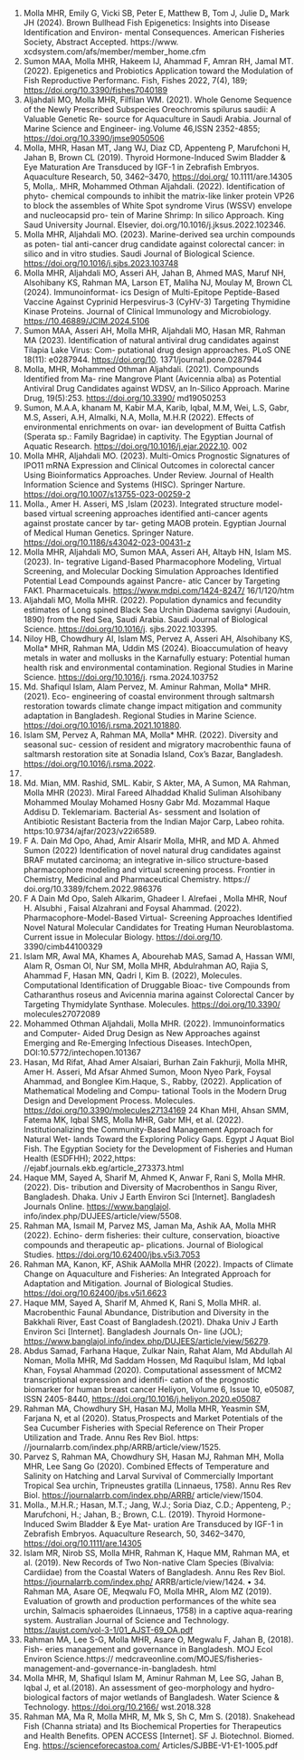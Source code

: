 1. Molla MHR, Emily G, Vicki SB, Peter E, Matthew B, Tom J, Julie D„ Mark JH (2024).
Brown Bullhead Fish Epigenetics: Insights into Disease Identification and Environ-
mental Consequences. American Fisheries Society, Abstract Accepted. https://www.
xcdsystem.com/afs/member/member_home.cfm
2. Sumon MAA, Molla MHR, Hakeem IJ, Ahammad F, Amran RH, Jamal MT. (2022).
Epigenetics and Probiotics Application toward the Modulation of Fish Reproductive
Performanc. Fish, Fishes 2022, 7(4), 189; https://doi.org/10.3390/fishes7040189
3. Aljahdali MO, Molla MHR, Filfilan WM. (2021). Whole Genome Sequence of the
Newly Prescribed Subspecies Oreochromis spilurus saudii: A Valuable Genetic Re-
source for Aquaculture in Saudi Arabia. Journal of Marine Science and Engineer-
ing.Volume 46,ISSN 2352-4855; https://doi.org/10.3390/jmse9050506
4. Molla, MHR, Hasan MT, Jang WJ, Diaz CD, Appenteng P, Marufchoni H, Jahan B, Brown
CL (2019). Thyroid Hormone-Induced Swim Bladder & Eye Maturation Are Transduced
by IGF-1 in Zebrafish Embryos. Aquaculture Research, 50, 3462–3470, https://doi.org/
10.1111/are.14305
5, Molla,. MHR, Mohammed Othman Aljahdali. (2022). Identification of phyto-
chemical compounds to inhibit the matrix-like linker protein VP26 to block the
assembles of White Spot syndrome Virus (WSSV) envelope and nucleocapsid pro-
tein of Marine Shrimp: In silico Approach. King Saud University Journal. Elsevier,
doi.org/10.1016/j.jksus.2022.102346.
6. Molla MHR, Aljahdali MO. (2023). Marine-derived sea urchin compounds as poten-
tial anti-cancer drug candidate against colorectal cancer: in silico and in vitro studies.
Saudi Journal of Biological Science. https://doi.org/10.1016/j.sjbs.2023.103748
7. Molla MHR, Aljahdali MO, Asseri AH, Jahan B, Ahmed MAS, Maruf NH, Alsohibany
KS, Rahman MA, Larson ET, Maliha NJ, Moulay M, Brown CL (2024). Immunoinformat-
ics Design of Multi-Epitope Peptide-Based Vaccine Against Cyprinid Herpesvirus-3
(CyHV-3) Targeting Thymidine Kinase Proteins. Journal of Clinical Immunology and
Microbiology. https://10.46889/JCIM.2024.5106
8. Sumon MAA, Asseri AH, Molla MHR, Aljahdali MO, Hasan MR, Rahman MA (2023).
Identification of natural antiviral drug candidates against Tilapia Lake Virus: Com-
putational drug design approaches. PLoS ONE 18(11): e0287944. https://doi.org/10.
1371/journal.pone.0287944
9. Molla, MHR, Mohammed Othman Aljahdali. (2021). Compounds Identified from Ma-
rine Mangrove Plant (Avicennia alba) as Potential Antiviral Drug Candidates against
WDSV, an In-Silico Approach. Marine Drug, 19(5):253. https://doi.org/10.3390/
md19050253
10. Sumon, M.A.A, khanam M, Kabir M.A, Karib, Iqbal, M.M, Wei, L.S, Gabr, M.S, Asseri,
A.H, Almalki, N.A, Molla, M.H.R (2022). Effects of environmental enrichments on ovar-
ian development of Buitta Catfish (Sperata sp.: Family Bagridae) in captivity. The
Egyptian Journal of Aquatic Research. https://doi.org/10.1016/j.ejar.2022.10.
002
11. Molla MHR, Aljahdali MO. (2023). Multi-Omics Prognostic Signatures of IPO11
mRNA Expression and Clinical Outcomes in colorectal cancer Using Bioinformatics
Approaches. Under Review. Journal of Health Information Science and Systems (HISC).
Springer Narture. https://doi.org/10.1007/s13755-023-00259-2
12. Molla., Amer H. Asseri, MS ,Islam (2023). Integrated structure model-based virtual
screening approaches identified anti-cancer agents against prostate cancer by tar-
geting MAOB protein. Egyptian Journal of Medical Human Genetics. Springer Nature.
https://doi.org/10.1186/s43042-023-00431-z
13. Molla MHR, Aljahdali MO, Sumon MAA, Asseri AH, Altayb HN, Islam MS. (2023). In-
tegrative Ligand-Based Pharmacophore Modeling, Virtual Screening, and Molecular
Docking Simulation Approaches Identified Potential Lead Compounds against Pancre-
atic Cancer by Targeting FAK1. Pharmacetuicals. https://www.mdpi.com/1424-8247/
16/1/120/htm
14. Aljahdali MO, Molla MHR. (2022). Population dynamics and fecundity estimates
of Long spined Black Sea Urchin Diadema savignyi (Audouin, 1890) from the Red
Sea, Saudi Arabia. Saudi Journal of Biological Science. https://doi.org/10.1016/j.
sjbs.2022.103395.
15. Niloy HB, Chowdhury AI, Islam MS, Pervez A, Asseri AH, Alsohibany KS, Molla*
MHR, Rahman MA, Uddin MS (2024). Bioaccumulation of heavy metals in water and
mollusks in the Karnafully estuary: Potential human health risk and environmental
contamination. Regional Studies in Marine Science. https://doi.org/10.1016/j.
rsma.2024.103752
16. Md. Shafiqul Islam, Alam Pervez, M. Aminur Rahman, Molla* MHR. (2021). Eco-
engineering of coastal environment through saltmarsh restoration towards climate
change impact mitigation and community adaptation in Bangladesh. Regional Studies
in Marine Science. https://doi.org/10.1016/j.rsma.2021.101880.
17. Islam SM, Pervez A, Rahman MA, Molla* MHR. (2022). Diversity and seasonal suc-
cession of resident and migratory macrobenthic fauna of saltmarsh restoration site
at Sonadia Island, Cox’s Bazar, Bangladesh. https://doi.org/10.1016/j.rsma.2022.
102460.
18. Md. Mian, MM. Rashid, SML. Kabir, S Akter, MA, A Sumon, MA Rahman, Molla
MHR (2023). Miral Fareed Alhaddad Khalid Suliman Alsohibany Mohammed Moulay
Mohamed Hosny Gabr Md. Mozammal Haque Addisu D. Teklemariam. Bacterial As-
sessment and Isolation of Antibiotic Resistant Bacteria from the Indian Major Carp,
Labeo rohita. https:10.9734/ajfar/2023/v22i6589.
19. F A. Dain Md Opo, Ahad, Amir Alsarir Molla, MHR, and MD A. Ahmed Sumon (2022)
Identification of novel natural drug candidates against BRAF mutated carcinoma; an
integrative in-silico structure-based pharmacophore modeling and virtual screening
process. Frontier in Chemistry, Medicinal and Pharmaceutical Chemistry. https://
doi.org/10.3389/fchem.2022.986376
20. F A Dain Md Opo, Saleh Alkarim, Ghadeer I. Alrefaei , Molla MHR, Nouf H. Alsubhi
, Faisal Alzahrani and Foysal Ahammad. (2022). Pharmacophore-Model-Based Virtual-
Screening Approaches Identified Novel Natural Molecular Candidates for Treating
Human Neuroblastoma. Current issue in Molecular Biology. https://doi.org/10.
3390/cimb44100329
21. Islam MR, Awal MA, Khames A, Abourehab MAS, Samad A, Hassan WMI, Alam R,
Osman OI, Nur SM, Molla MHR, Abdulrahman AO, Rajia S, Ahammad F, Hasan MN,
Qadri I, Kim B. (2022), Molecules. Computational Identification of Druggable Bioac-
tive Compounds from Catharanthus roseus and Avicennia marina against Colorectal
Cancer by Targeting Thymidylate Synthase. Molecules. https://doi.org/10.3390/
molecules27072089
22. Mohammed Othman Aljahdali, Molla MHR. (2022). Immunoinformatics and Computer-
Aided Drug Design as New Approaches against Emerging and Re-Emerging Infectious
Diseases. IntechOpen, DOI:10.5772/intechopen.101367
23. Hasan, Md Rifat, Ahad Amer Alsaiari, Burhan Zain Fakhurji, Molla MHR, Amer
H. Asseri, Md Afsar Ahmed Sumon, Moon Nyeo Park, Foysal Ahammad, and Bonglee
Kim.Haque, S., Rabby, (2022). Application of Mathematical Modeling and Compu-
tational Tools in the Modern Drug Design and Development Process. Molecules.
https://doi.org/10.3390/molecules27134169
24 Khan MHI, Ahsan SMM, Fatema MK, Iqbal SMS, Molla MHR, Gabr MH, et al. (2022).
Institutionalizing the Community-Based Management Approach for Natural Wet-
lands Toward the Exploring Policy Gaps. Egypt J Aquat Biol Fish. The Egyptian
Society for the Development of Fisheries and Human Health (ESDFHH); 2022,https:
//ejabf.journals.ekb.eg/article_273373.html
25. Haque MM, Sayed A, Sharif M, Ahmed K, Anwar F, Rani S, Molla MHR. (2022). Dis-
tribution and Diversity of Macrobenthos in Sangu River, Bangladesh. Dhaka. Univ
J Earth Environ Sci [Internet]. Bangladesh Journals Online. https://www.banglajol.
info/index.php/DUJEES/article/view/5508.
26. Rahman MA, Ismail M, Parvez MS, Jaman Ma, Ashik AA, Molla MHR (2022). Echino-
derm fisheries: their culture, conservation, bioactive compounds and therapeutic ap-
plications. Journal of Biological Studies. https://doi.org/10.62400/jbs.v5i3.7053
27. Rahman MA, Kanon, KF, AShik AAMolla MHR (2022). Impacts of Climate Change
on Aquaculture and Fisheries: An Integrated Approach for Adaptation and Mitigation.
Journal of Biological Studies. https://doi.org/10.62400/jbs.v5i1.6623
28. Haque MM, Sayed A, Sharif M, Ahmed K, Rani S, Molla MHR. al. Macrobenthic
Faunal Abundance, Distribution and Diversity in the Bakkhali River, East Coast of
Bangladesh.(2021). Dhaka Univ J Earth Environ Sci [Internet]. Bangladesh Journals On-
line (JOL); https://www.banglajol.info/index.php/DUJEES/article/view/56279.
29. Abdus Samad, Farhana Haque, Zulkar Nain, Rahat Alam, Md Abdullah Al Noman,
Molla MHR, Md Saddam Hossen, Md Raquibul Islam, Md Iqbal Khan, Foysal Ahammad
(2020). Computational assessment of MCM2 transcriptional expression and identifi-
cation of the prognostic biomarker for human breast cancer Heliyon, Volume 6, Issue
10, e05087, ISSN 2405-8440, https://doi.org/10.1016/j.heliyon.2020.e05087
30. Rahman MA, Chowdhury SH, Hasan MJ, Molla MHR, Yeasmin SM, Farjana N, et al
(2020). Status,Prospects and Market Potentials of the Sea Cucumber Fisheries with
Special Reference on Their Proper Utilization and Trade. Annu Res Rev Biol. https:
//journalarrb.com/index.php/ARRB/article/view/1525.
31. Parvez S, Rahman MA, Chowdhury SH, Hasan MJ, Rahman MH, Molla MHR, Lee
Sang Go (2020). Combined Effects of Temperature and Salinity on Hatching and
Larval Survival of Commercially Important Tropical Sea urchin, Tripneustes gratilla
(Linnaeus, 1758). Annu Res Rev Biol. https://journalarrb.com/index.php/ARRB/
article/view/1504.
32. Molla., M.H.R.; Hasan, M.T.; Jang, W.J.; Soria Diaz, C.D.; Appenteng, P.; Marufchoni,
H.; Jahan, B.; Brown, C.L. (2019). Thyroid Hormone-Induced Swim Bladder & Eye Mat-
uration Are Transduced by IGF-1 in Zebrafish Embryos. Aquaculture Research, 50,
3462–3470, https://doi.org/10.1111/are.14305
33. Islam MR, Nirob SS, Molla MHR, Rahman K, Haque MM, Rahman MA, et al. (2019).
New Records of Two Non-native Clam Species (Bivalvia: Cardiidae) from the Coastal
Waters of Bangladesh. Annu Res Rev Biol. https://journalarrb.com/index.php/
ARRB/article/view/1424.
• 34. Rahman MA, Asare OE, Meqwalu FO, Molla MHR„ Alom MZ (2019). Evaluation of
growth and production performances of the white sea urchin, Salmacis sphaeroides
(Linnaeus, 1758) in a captive aqua-rearing system. Australian Journal of Science and
Technology. https://aujst.com/vol-3-1/01_AJST-69_OA.pdf
35. Rahman MA, Lee S-G, Molla MHR, Asare O, Megwalu F, Jahan B, (2018). Fish-
eries management and governance in Bangladesh. MOJ Ecol Environ Science.https://
medcraveonline.com/MOJES/fisheries-management-and-governance-in-bangladesh.
html
36. Molla MHR, M, Shafiqul Islam M, Aminur Rahman M, Lee SG, Jahan B, Iqbal J, et
al.(2018). An assessment of geo-morphology and hydro-biological factors of major
wetlands of Bangladesh. Water Science & Technology. https://doi.org/10.2166/
wst.2018.328
37. Rahman MA, Ma R, Molla MHR, M, Mk S, Sh C, Mm S. (2018). Snakehead Fish (Channa
striata) and Its Biochemical Properties for Therapeutics and Health Benefits. OPEN
ACCESS [Internet]. SF J. Biotechnol. Biomed. Eng. https://scienceforecastoa.com/
Articles/SJBBE-V1-E1-1005.pdf
